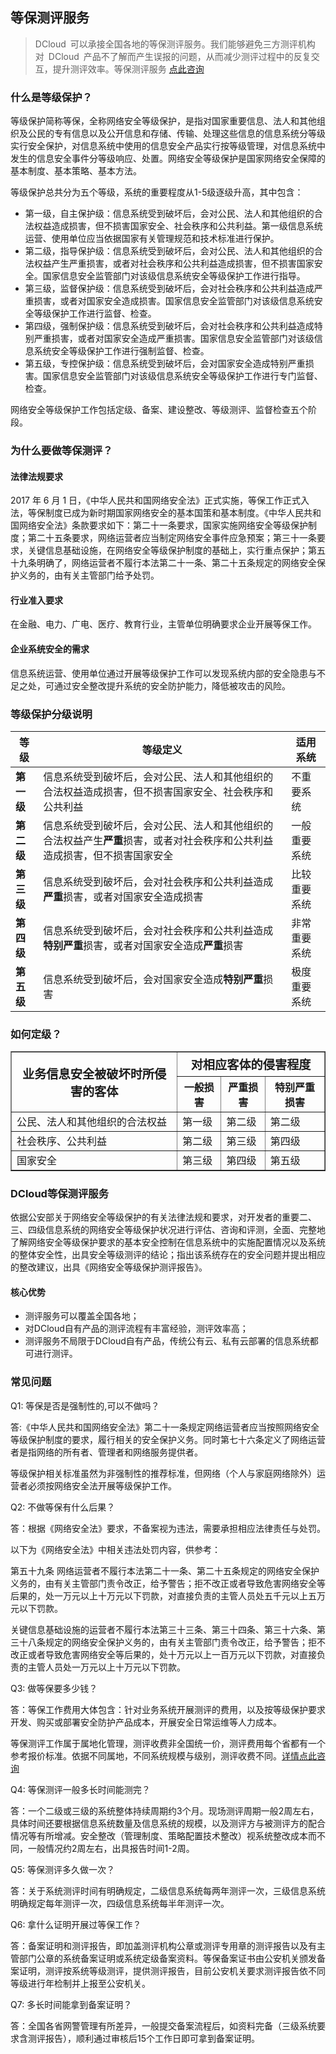 ## 等保测评服务
> DCloud 可以承接全国各地的等保测评服务。我们能够避免三方测评机构对 DCloud 产品不了解而产生误报的问题，从而减少测评过程中的反复交互，提升测评效率。等保测评服务 [点此咨询](https://ask.dcloud.net.cn/explore/guidance/equal_protection)

### 什么是等级保护？
等级保护简称等保，全称网络安全等级保护，是指对国家重要信息、法人和其他组织及公民的专有信息以及公开信息和存储、传输、处理这些信息的信息系统分等级实行安全保护，对信息系统中使用的信息安全产品实行按等级管理，对信息系统中发生的信息安全事件分等级响应、处置。网络安全等级保护是国家网络安全保障的基本制度、基本策略、基本方法。

等级保护总共分为五个等级，系统的重要程度从1-5级逐级升高，其中包含：
- 第一级，自主保护级：信息系统受到破坏后，会对公民、法人和其他组织的合法权益造成损害，但不损害国家安全、社会秩序和公共利益。第一级信息系统运营、使用单位应当依据国家有关管理规范和技术标准进行保护。
- 第二级，指导保护级：信息系统受到破坏后，会对公民、法人和其他组织的合法权益产生严重损害，或者对社会秩序和公共利益造成损害，但不损害国家安全。国家信息安全监管部门对该级信息系统安全等级保护工作进行指导。
- 第三级，监督保护级：信息系统受到破坏后，会对社会秩序和公共利益造成严重损害，或者对国家安全造成损害。国家信息安全监管部门对该级信息系统安全等级保护工作进行监督、检查。
- 第四级，强制保护级：信息系统受到破坏后，会对社会秩序和公共利益造成特别严重损害，或者对国家安全造成严重损害。国家信息安全监管部门对该级信息系统安全等级保护工作进行强制监督、检查。
- 第五级，专控保护级：信息系统受到破坏后，会对国家安全造成特别严重损害。国家信息安全监管部门对该级信息系统安全等级保护工作进行专门监督、检查。

网络安全等级保护工作包括定级、备案、建设整改、等级测评、监督检查五个阶段。

### 为什么要做等保测评？
#### 法律法规要求
2017 年 6 月 1 日，《中华人民共和国网络安全法》正式实施，等保工作正式入法，等保制度已成为新时期国家网络安全的基本国策和基本制度。《中华人民共和国网络安全法》条款要求如下：第二十一条要求，国家实施网络安全等级保护制度；第二十五条要求，网络运营者应当制定网络安全事件应急预案；第三十一条要求，关键信息基础设施，在网络安全等级保护制度的基础上，实行重点保护；第五十九条明确了，网络运营者不履行本法第二十一条、第二十五条规定的网络安全保护义务的，由有关主管部门给予处罚。
#### 行业准入要求
在金融、电力、广电、医疗、教育行业，主管单位明确要求企业开展等保工作。
#### 企业系统安全的需求
信息系统运营、使用单位通过开展等级保护工作可以发现系统内部的安全隐患与不足之处，可通过安全整改提升系统的安全防护能力，降低被攻击的风险。

### 等级保护分级说明
|等级	|等级定义	|适用系统	|
|--	|--	|--	|
|**第一级**	|信息系统受到破坏后，会对公民、法人和其他组织的合法权益造成损害，但不损害国家安全、社会秩序和公共利益	|不重要系统	|
|**第二级**	|信息系统受到破坏后，会对公民、法人和其他组织的合法权益产生**严重**损害，或者对社会秩序和公共利益造成损害，但不损害国家安全	|一般重要系统	|
|**第三级**	|信息系统受到破坏后，会对社会秩序和公共利益造成**严重**损害，或者对国家安全造成损害	|比较重要系统	|
|**第四级**	|信息系统受到破坏后，会对社会秩序和公共利益造成**特别严重**损害，或者对国家安全造成**严重**损害	|非常重要系统	|
|**第五级**	|信息系统受到破坏后，会对国家安全造成**特别严重**损害	|极度重要系统	|

### 如何定级？
<table border="1">
  <tr>
    <th rowspan="2" style="font-size:larger; text-align: center;">业务信息安全被破坏时所侵害的客体</th>
    <th colspan="3" style="font-size:larger; text-align: center;">对相应客体的侵害程度</th>
  </tr>
  <tr>
    <th>一般损害</th>
    <th>严重损害</th>
    <th>特别严重损害</th>
  </tr>
  <tr>
    <td>公民、法人和其他组织的合法权益</td>
    <td>第一级</td>
    <td>第二级</td>
    <td>第二级</td>
  </tr>
  <tr>
    <td>社会秩序、公共利益</td>
    <td>第二级</td>
    <td>第三级</td>
    <td>第四级</td>
  </tr>
  <tr>
    <td>国家安全</td>
    <td>第三级</td>
    <td>第四级</td>
    <td>第五级</td>
  </tr>
</table>

### DCloud等保测评服务
依据公安部关于网络安全等级保护的有关法律法规和要求，对开发者的重要二、三、四级信息系统的网络安全等级保护状况进行评估、咨询和评测，全面、完整地了解网络安全等级保护要求的基本安全控制在信息系统中的实施配置情况以及系统的整体安全性，出具安全等级测评的结论；指出该系统存在的安全问题并提出相应的整改建议，出具《网络安全等级保护测评报告》。

#### 核心优势
- 测评服务可以覆盖全国各地；
- 对DCloud自有产品的测评流程有丰富经验，测评效率高；
- 测评服务不局限于DCloud自有产品，传统公有云、私有云部署的信息系统都可进行测评。

### 常见问题
Q1: 等保是否是强制性的,可以不做吗？

答:《中华人民共和国网络安全法》第二十一条规定网络运营者应当按照网络安全等级保护制度的要求，履行相关的安全保护义务。同时第七十六条定义了网络运营者是指网络的所有者、管理者和网络服务提供者。

等级保护相关标准虽然为非强制性的推荐标准，但网络（个人与家庭网络除外）运营者必须按网络安全法开展等级保护工作。

Q2: 不做等保有什么后果？

答：根据《网络安全法》要求，不备案视为违法，需要承担相应法律责任与处罚。

以下为《网络安全法》中相关违法处罚内容，供参考：

第五十九条 网络运营者不履行本法第二十一条、第二十五条规定的网络安全保护义务的，由有关主管部门责令改正，给予警告；拒不改正或者导致危害网络安全等后果的，处一万元以上十万元以下罚款，对直接负责的主管人员处五千元以上五万元以下罚款。

关键信息基础设施的运营者不履行本法第三十三条、第三十四条、第三十六条、第三十八条规定的网络安全保护义务的，由有关主管部门责令改正，给予警告；拒不改正或者导致危害网络安全等后果的，处十万元以上一百万元以下罚款，对直接负责的主管人员处一万元以上十万元以下罚款。 

Q3: 做等保要多少钱？

答：等保工作费用大体包含：针对业务系统开展测评的费用，以及按等级保护要求开发、购买或部署安全防护产品成本，开展安全日常运维等人力成本。

等保测评工作属于属地化管理，测评收费非全国统一价，测评费用每个省都有一个参考报价标准。依据不同属地，不同系统规模与级别，测评收费不同。[详情点此咨询](https://ask.dcloud.net.cn/explore/guidance/equal_protection)

Q4: 等保测评一般多长时间能测完？

答：一个二级或三级的系统整体持续周期约3个月。现场测评周期一般2周左右，具体时间还要根据信息系统数量及信息系统的规模，以及测评方与被测评方的配合情况等有所增减。安全整改（管理制度、策略配置技术整改）视系统整改成本而不同，一般情况约2周左右，出具报告时间1-2周。

Q5: 等保测评多久做一次？

答：关于系统测评时间有明确规定，二级信息系统每两年测评一次，三级信息系统明确规定每年测评一次，四级信息系统每半年测评一次。

Q6: 拿什么证明开展过等保工作？

答：备案证明和测评报告，即加盖测评机构公章或测评专用章的测评报告以及有主管部门公章的系统备案证明或系统定级备案资料。等保备案证书由公安机关颁发备案证明，测评按系统等级测评，提供测评报告，目前公安机关要求测评报告依不同等级进行年检制并上报至公安机关。

Q7: 多长时间能拿到备案证明？

答：全国各省网警管理有所差异，一般提交备案流程后，如资料完备（三级系统要求含测评报告），顺利通过审核后15个工作日即可拿到备案证明。